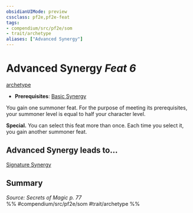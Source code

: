 ```yaml
---
obsidianUIMode: preview
cssclass: pf2e,pf2e-feat
tags:
- compendium/src/pf2e/som
- trait/archetype
aliases: ["Advanced Synergy"]
---
```

# Advanced Synergy  *Feat 6*  
[archetype](archetype.md "Archetype Feat Trait")  

- **Prerequisites**: [Basic Synergy](basic-synergy-som.md)

You gain one summoner feat. For the purpose of meeting its prerequisites, your summoner level is equal to half your character level.

**Special.** You can select this feat more than once. Each time you select it, you gain another summoner feat.

## Advanced Synergy leads to...

[Signature Synergy](signature-synergy-som.md)

## Summary

*Source: Secrets of Magic p. 77*  
%% #compendium/src/pf2e/som #trait/archetype %%